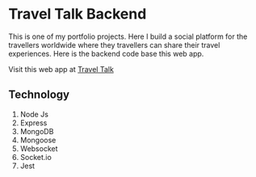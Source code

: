 # Travel Talk Backend

This is one of my portfolio projects. Here I build a social platform for the travellers worldwide where they travellers can share their travel experiences.
Here is the backend code base this web app.

Visit this web app at [Travel Talk](https://traveltalkcommunity.herokuapp.com/)

## Technology

  1. Node Js
  2. Express
  3. MongoDB
  4. Mongoose
  5. Websocket
  6. Socket.io
  7. Jest
